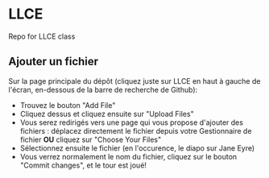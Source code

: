 # LLCE
Repo for LLCE class

## Ajouter un fichier
Sur la page principale du dépôt (cliquez juste sur LLCE en haut à gauche de l'écran, en-dessous de la barre de recherche de Github):
* Trouvez le bouton "Add File"
* Cliquez dessus et cliquez ensuite sur "Upload Files"
* Vous serez redirigés vers une page qui vous propose d'ajouter des fichiers : déplacez directement le fichier depuis votre Gestionnaire de fichier **OU** cliquez sur "Choose Your Files"
* Sélectionnez ensuite le fichier (en l'occurence, le diapo sur Jane Eyre)
* Vous verrez normalement le nom du fichier, cliquez sur le bouton "Commit changes", et le tour est joué!
